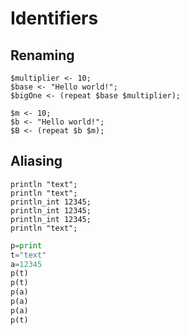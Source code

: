 # Identifiers

## Renaming

```polygolf
$multiplier <- 10;
$base <- "Hello world!";
$bigOne <- (repeat $base $multiplier);
```

```polygolf idents.renameIdents()
$m <- 10;
$b <- "Hello world!";
$B <- (repeat $b $m);
```

## Aliasing

```polygolf
println "text";
println "text";
println_int 12345;
println_int 12345;
println_int 12345;
println "text";
```

<!-- alias plugin cannot be tested directly yet, so we test it on Python -->

```py
p=print
t="text"
a=12345
p(t)
p(t)
p(a)
p(a)
p(a)
p(t)
```
